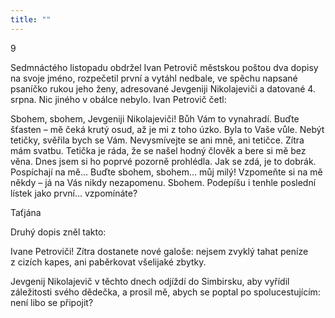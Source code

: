 ```yaml
---
title: ""
---
```


9

Sedmnáctého listopadu obdržel Ivan Petrovič městskou poštou dva dopisy na svoje jméno, rozpečetil první a vytáhl nedbale, ve spěchu napsané psaníčko rukou jeho ženy, adresované Jevgeniji Nikolajeviči a datované 4.
srpna. Nic jiného v obálce nebylo.
Ivan Petrovič četl:

Sbohem, sbohem, Jevgeniji Nikolajeviči! Bůh Vám to vynahradí.
Buďte šťasten – mě čeká krutý osud, až je mi z toho úzko.
Byla to Vaše vůle.
Nebýt tetičky, svěřila bych se Vám.
Nevysmívejte se ani mně, ani tetičce.
Zítra mám svatbu.
Tetička je ráda, že se našel hodný člověk a bere si mě bez věna.
Dnes jsem si ho poprvé pozorně prohlédla.
Jak se zdá, je to dobrák.
Pospíchají na mě… Buďte sbohem, sbohem… můj milý! Vzpomeňte si na mě někdy – já na Vás nikdy nezapomenu.
Sbohem. Podepíšu i tenhle poslední lístek jako první… vzpomínáte?

Taťjána

Druhý dopis zněl takto:

Ivane Petroviči!
Zítra dostanete nové galoše: nejsem zvyklý tahat peníze z cizích kapes, ani paběrkovat všelijaké zbytky.

Jevgenij Nikolajevič v těchto dnech odjíždí do Simbirsku, aby vyřídil záležitosti svého dědečka, a prosil mě, abych se poptal po spolucestujícím: není libo se připojit?